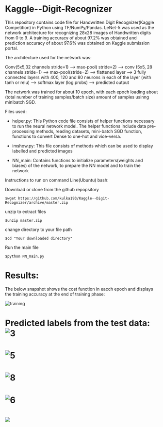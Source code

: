# Kaggle--Digit-Recognizer
This repository contains code file for Handwritten Digit Recognizer(Kaggle Competition) in Python using TF/NumPy/Pandas. LeNet-5 was used as the network architecture for recognizing 28x28 images of Handwritten digits from 0 to 9. A training accuracy of about 97.2% was obtained and prediction accuracy of about 97.6% was obtained on Kaggle submission portal. 

The architecture used for the network was:

Conv(5x5,32 channels stride=1) --> max-pool( stride=2) --> conv (5x5, 28 channels stride=1) --> max-pool(stride=2) --> flattened layer --> 3 fully connected layers with 400, 120 and 80 neurons in each of the layer (with tanh or relu) --> softmax layer (log probs) --> predicted output

The network was trained for about 10 epoch, with each epoch loading about (total number of training samples/batch size) amount of samples usinng minibatch SGD. 

Files used:
* helper.py: This Python code file consists of helper functions necessary to run the neural network model. The helper functions include data pre-processing methods, reading datasets, mini-batch SGD function, functions to convert Dense to one-hot and vice-versa.

* imshow.py: This file consists of methods which can be used to display labelled and predicted images

* NN_main: Contains functions to initialize parameters(weights and biases) of the network, to prepare the NN model and to train the network

Instructions to run on command Line(Ubuntu) bash:

Download or clone from the github repopsitory
```
$wget https://github.com/kulka193/Kaggle--Digit-Recognizer/archive/master.zip
```
unzip to extract files
```
$unzip master.zip
```
change directory to your file path
```
$cd "Your downloaded directory"
```
Run the main file
```
$python NN_main.py
```
Results:
=========
The below snapshot shows the cost function in eacch epoch and displays the training accuracy at the end of training phase:

![training](https://user-images.githubusercontent.com/30439795/37257059-d2f756da-2531-11e8-81d0-6d6d606e01ae.PNG)

Predicted labels from the test data:
![3](https://user-images.githubusercontent.com/30439795/37257137-f8abd5ee-2532-11e8-9d7f-6b55c1213239.PNG)
=========
![5](https://user-images.githubusercontent.com/30439795/37257138-f8cc7be6-2532-11e8-9dbb-fcc7d87e378a.PNG)
=========
![8](https://user-images.githubusercontent.com/30439795/37257139-f8ed5302-2532-11e8-885c-7b85f0611d93.PNG)
=========
![6](https://user-images.githubusercontent.com/30439795/37257139-f8ed5302-2532-11e8-885c-7b85f0611d93.PNG)
=========
![](https://user-images.githubusercontent.com/30439795/37257141-f9714c5c-2532-11e8-8124-a801df7a17b7.PNG)
=========
